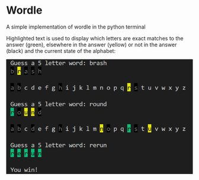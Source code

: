 # Wordle
A simple implementation of wordle in the python terminal

Highlighted text is used to display which letters are exact matches to the answer (green), elsewhere in the answer (yellow) or not in the answer (black) and the current state of the alphabet:

![screenshot](Images/example_game.png)
